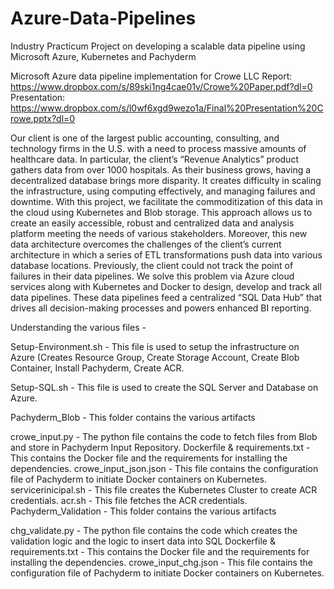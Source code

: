 # Azure-Data-Pipelines
Industry Practicum Project on developing a scalable data pipeline using Microsoft Azure, Kubernetes and Pachyderm

Microsoft Azure data pipeline implementation for Crowe LLC
Report: https://www.dropbox.com/s/89ski1ng4cae01v/Crowe%20Paper.pdf?dl=0 
Presentation: https://www.dropbox.com/s/l0wf6xgd9wezo1a/Final%20Presentation%20Crowe.pptx?dl=0

Our client is one of the largest public accounting, consulting, and technology firms in the U.S. with a need to process massive amounts of healthcare data. In particular, the client’s “Revenue Analytics” product gathers data from over 1000 hospitals. As their business grows, having a decentralized database brings more disparity. It creates difficulty in scaling the infrastructure, using computing effectively, and managing failures and downtime. With this project, we facilitate the commoditization of this data in the cloud using Kubernetes and Blob storage. This approach allows us to create an easily accessible, robust and centralized data and analysis platform meeting the needs of various stakeholders. Moreover, this new data architecture overcomes the challenges of the client’s current architecture in which a series of ETL transformations push data into various database locations. Previously, the client could not track the point of failures in their data pipelines. We solve this problem via Azure cloud services along with Kubernetes and Docker to design, develop and track all data pipelines. These data pipelines feed a centralized “SQL Data Hub” that drives all decision-making processes and powers enhanced BI reporting.

Understanding the various files -

Setup-Environment.sh - This file is used to setup the infrastructure on Azure (Creates Resource Group, Create Storage Account, Create Blob Container, Install Pachyderm, Create ACR.

Setup-SQL.sh - This file is used to create the SQL Server and Database on Azure.

Pachyderm_Blob - This folder contains the various artifacts

crowe_input.py - The python file contains the code to fetch files from Blob and store in Pachyderm Input Repository.
Dockerfile & requirements.txt - This contains the Docker file and the requirements for installing the dependencies.
crowe_input_json.json - This file contains the configuration file of Pachyderm to initiate Docker containers on Kubernetes.
servicerinicipal.sh - This file creates the Kubernetes Cluster to create ACR credentials.
acr.sh - This file fetches the ACR credentials.
Pachyderm_Validation - This folder contains the various artifacts

chg_validate.py - The python file contains the code which creates the validation logic and the logic to insert data into SQL
Dockerfile & requirements.txt - This contains the Docker file and the requirements for installing the dependencies.
crowe_input_chg.json - This file contains the configuration file of Pachyderm to initiate Docker containers on Kubernetes.
